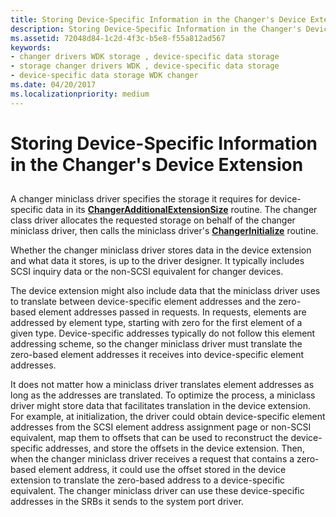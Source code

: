 ```yaml
---
title: Storing Device-Specific Information in the Changer's Device Extension
description: Storing Device-Specific Information in the Changer's Device Extension
ms.assetid: 72048d84-1c2d-4f3c-b5e8-f55a812ad567
keywords:
- changer drivers WDK storage , device-specific data storage
- storage changer drivers WDK , device-specific data storage
- device-specific data storage WDK changer
ms.date: 04/20/2017
ms.localizationpriority: medium
---
```


# Storing Device-Specific Information in the Changer's Device Extension


## <span id="ddk_storing_device_specific_information_in_the_changers_device_extensi"></span><span id="DDK_STORING_DEVICE_SPECIFIC_INFORMATION_IN_THE_CHANGERS_DEVICE_EXTENSI"></span>


A changer miniclass driver specifies the storage it requires for device-specific data in its [**ChangerAdditionalExtensionSize**](https://docs.microsoft.com/windows-hardware/drivers/ddi/content/mcd/nf-mcd-changeradditionalextensionsize) routine. The changer class driver allocates the requested storage on behalf of the changer miniclass driver, then calls the miniclass driver's [**ChangerInitialize**](https://docs.microsoft.com/windows-hardware/drivers/ddi/content/mcd/nf-mcd-changerinitialize) routine.

Whether the changer miniclass driver stores data in the device extension and what data it stores, is up to the driver designer. It typically includes SCSI inquiry data or the non-SCSI equivalent for changer devices.

The device extension might also include data that the miniclass driver uses to translate between device-specific element addresses and the zero-based element addresses passed in requests. In requests, elements are addressed by element type, starting with zero for the first element of a given type. Device-specific addresses typically do not follow this element addressing scheme, so the changer miniclass driver must translate the zero-based element addresses it receives into device-specific element addresses.

It does not matter how a miniclass driver translates element addresses as long as the addresses are translated. To optimize the process, a miniclass driver might store data that facilitates translation in the device extension. For example, at initialization, the driver could obtain device-specific element addresses from the SCSI element address assignment page or non-SCSI equivalent, map them to offsets that can be used to reconstruct the device-specific addresses, and store the offsets in the device extension. Then, when the changer miniclass driver receives a request that contains a zero-based element address, it could use the offset stored in the device extension to translate the zero-based address to a device-specific equivalent. The changer miniclass driver can use these device-specific addresses in the SRBs it sends to the system port driver.

 

 




